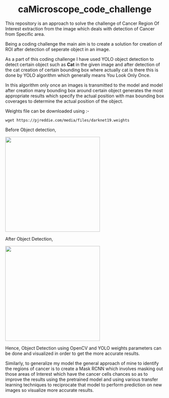 <h1 align="center"> caMicroscope_code_challenge </h1>
This repository is an approach to solve the challenge of Cancer Region Of Interest extraction from the image which deals with detection of Cancer from Specific area.

Being a coding challenge the main aim is to create a solution for creation of ROI after detection of seperate object in an image. 


As a part of this coding challenge I have used YOLO object detection to detect certain object such as **Cat** in the given image and after detection of the cat creation of certain bounding box where actually cat is there this is done by YOLO algorithm which generally means You Look Only Once.

In this algorithm only once an images is transmitted to the model and model after creation many bounding box around certain object generates the most appropriate results which specify the actual position with max bounding box coverages to determine the actual position of the object.

Weights file can be downloaded using :- 

```wget https://pjreddie.com/media/files/darknet19.weights```


Before Object detection,

<img src="./images/cat2.jpeg" height="300" width="300" ></img>

After Object Detection,

<img src="./images/cat_detect.png" height="300" width="300"></img>

Hence, Object Detection using OpenCV and YOLO weights parameters can be done and visualized in order to get the more accurate results.

Similarly, to generalize my model the general approach of mine to identify the regions of cancer is to create a Mask RCNN which involves masking out those areas of Interest which have the cancer cells chances so as to improve the results using the pretrained model and using various transfer learning techniques to reciprocate that model to perform prediction on new images so visualize more accurate results.
